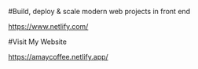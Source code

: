 #Build, deploy & scale modern web projects in front end
  
  https://www.netlify.com/
  
#Visit My Website 

  https://amaycoffee.netlify.app/
 
